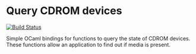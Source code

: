 Query CDROM devices
===================
[![Build Status](https://travis-ci.org/xapi-project/cdrom.svg?branch=master)](https://travis-ci.org/xapi-project/cdrom)

Simple OCaml bindings for functions to query the state of CDROM devices.
These functions allow an application to find out if media is present.
